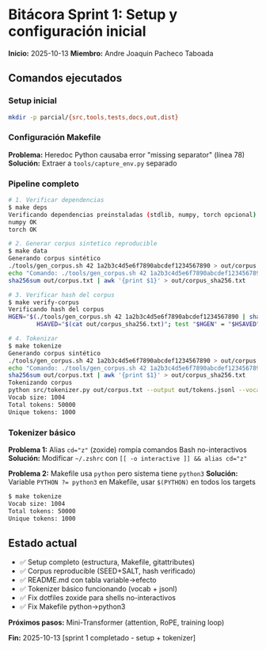 # Bitácora Sprint 1: Setup y configuración inicial
**Inicio:** 2025-10-13
**Miembro:** Andre Joaquin Pacheco Taboada

## Comandos ejecutados

### Setup inicial
```bash
mkdir -p parcial/{src,tools,tests,docs,out,dist}
```

### Configuración Makefile
**Problema:** Heredoc Python causaba error "missing separator" (línea 78)
**Solución:** Extraer a `tools/capture_env.py` separado

### Pipeline completo
```bash
# 1. Verificar dependencias
$ make deps
Verificando dependencias preinstaladas (stdlib, numpy, torch opcional)
numpy OK
torch OK

# 2. Generar corpus sintetico reproducible
$ make data
Generando corpus sintético
./tools/gen_corpus.sh 42 1a2b3c4d5e6f7890abcdef1234567890 > out/corpus.txt
echo "Comando: ./tools/gen_corpus.sh 42 1a2b3c4d5e6f7890abcdef1234567890" > out/seed.txt
sha256sum out/corpus.txt | awk '{print $1}' > out/corpus_sha256.txt

# 3. Verificar hash del corpus
$ make verify-corpus
Verificando hash del corpus
HGEN="$(./tools/gen_corpus.sh 42 1a2b3c4d5e6f7890abcdef1234567890 | sha256sum | awk '{print $1}')"; \
        HSAVED="$(cat out/corpus_sha256.txt)"; test "$HGEN" = "$HSAVED"

# 4. Tokenizar
$ make tokenize
Generando corpus sintético
./tools/gen_corpus.sh 42 1a2b3c4d5e6f7890abcdef1234567890 > out/corpus.txt
echo "Comando: ./tools/gen_corpus.sh 42 1a2b3c4d5e6f7890abcdef1234567890" > out/seed.txt
sha256sum out/corpus.txt | awk '{print $1}' > out/corpus_sha256.txt
Tokenizando corpus
python src/tokenizer.py out/corpus.txt --output out/tokens.jsonl --vocab out/vocab.txt
Vocab size: 1004
Total tokens: 50000
Unique tokens: 1000
```

### Tokenizer básico
**Problema 1:** Alias `cd="z"` (zoxide) rompía comandos Bash no-interactivos
**Solución:** Modificar `~/.zshrc` con `[[ -o interactive ]] && alias cd="z"`

**Problema 2:** Makefile usa `python` pero sistema tiene `python3`
**Solución:** Variable `PYTHON ?= python3` en Makefile, usar `$(PYTHON)` en todos los targets

```bash
$ make tokenize
Vocab size: 1004
Total tokens: 50000
Unique tokens: 1000
```

## Estado actual
- ✅ Setup completo (estructura, Makefile, gitattributes)
- ✅ Corpus reproducible (SEED+SALT, hash verificado)
- ✅ README.md con tabla variable→efecto
- ✅ Tokenizer básico funcionando (vocab + jsonl)
- ✅ Fix dotfiles zoxide para shells no-interactivos
- ✅ Fix Makefile python→python3

**Próximos pasos:** Mini-Transformer (attention, RoPE, training loop)

**Fin:** 2025-10-13 [sprint 1 completado - setup + tokenizer]
